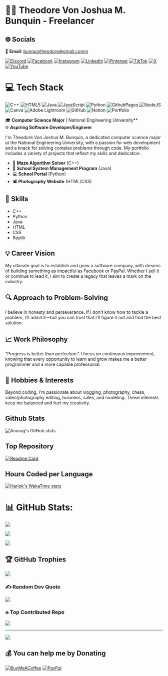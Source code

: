 # 👨‍💻 Theodore Von Joshua M. Bunquin  - Freelancer
## 🌐 Socials
📩 **Email**: bunquintheodore@gmail.comm

[![Discord](https://img.shields.io/badge/Discord-%237289DA.svg?logo=discord&logoColor=white)](https://discord.gg/https://discord.gg/w7AajRnvPx) [![Facebook](https://img.shields.io/badge/Facebook-%231877F2.svg?logo=Facebook&logoColor=white)](https://www.facebook.com/theodore.bunquin.7) [![Instagram](https://img.shields.io/badge/Instagram-%23E4405F.svg?logo=Instagram&logoColor=white)](https://instagram.com/theodorebunquin) [![LinkedIn](https://img.shields.io/badge/LinkedIn-%230077B5.svg?logo=linkedin&logoColor=white)](https://www.linkedin.com/in/theodore-bunquin-4150ba255/) [![Pinterest](https://img.shields.io/badge/Pinterest-%23E60023.svg?logo=Pinterest&logoColor=white)](https://pinterest.com/@bunquintheodore) [![TikTok](https://img.shields.io/badge/TikTok-%23000000.svg?logo=TikTok&logoColor=white)](https://tiktok.com/@theodorebillionaire) [![X](https://img.shields.io/badge/X-black.svg?logo=X&logoColor=white)](https://x.com/@TheodoreBunquin) [![YouTube](https://img.shields.io/badge/YouTube-%23FF0000.svg?logo=YouTube&logoColor=white)](https://www.youtube.com/@theodoretatlonghari5576) 

# 💻 Tech Stack
![C++](https://img.shields.io/badge/c++-%2300599C.svg?style=for-the-badge&logo=c%2B%2B&logoColor=white) ![HTML5](https://img.shields.io/badge/html5-%23E34F26.svg?style=for-the-badge&logo=html5&logoColor=white) ![Java](https://img.shields.io/badge/java-%23ED8B00.svg?style=for-the-badge&logo=openjdk&logoColor=white) ![JavaScript](https://img.shields.io/badge/javascript-%23323330.svg?style=for-the-badge&logo=javascript&logoColor=%23F7DF1E) ![Python](https://img.shields.io/badge/python-3670A0?style=for-the-badge&logo=python&logoColor=ffdd54) ![GithubPages](https://img.shields.io/badge/github%20pages-121013?style=for-the-badge&logo=github&logoColor=white) ![NodeJS](https://img.shields.io/badge/node.js-6DA55F?style=for-the-badge&logo=node.js&logoColor=white) ![Canva](https://img.shields.io/badge/Canva-%2300C4CC.svg?style=for-the-badge&logo=Canva&logoColor=white) ![Adobe Lightroom](https://img.shields.io/badge/Adobe%20Lightroom-31A8FF.svg?style=for-the-badge&logo=Adobe%20Lightroom&logoColor=white) ![GitHub](https://img.shields.io/badge/github-%23121011.svg?style=for-the-badge&logo=github&logoColor=white) ![Notion](https://img.shields.io/badge/Notion-%23000000.svg?style=for-the-badge&logo=notion&logoColor=white) ![Portfolio](https://img.shields.io/badge/Portfolio-%23000000.svg?style=for-the-badge&logo=firefox&logoColor=#FF7139)

🎓 **Computer Science Major** | National Engineering University**  
🌐 **Aspiring Software Developer/Engineer**

I'm Theodore Von Joshua M. Bunquin, a dedicated computer science major at the National Engineering University, with a passion for web development and a knack for solving complex problems through code. My portfolio includes a variety of projects that reflect my skills and dedication:

- 🧩 **Maze Algorithm Solver** (C++)
- 🏫 **School System Management Program** (Java)
- 💻 **School Portal** (Python)
- 📽 **Photography Website** (HTML/CSS)

## 🚀 Skills
- C++
- Python
- Java
- HTML
- CSS
- Raylib

## 💡 Career Vision
My ultimate goal is to establish and grow a software company, with dreams of building something as impactful as Facebook or PayPal. Whether I sell it or continue to lead it, I aim to create a legacy that leaves a mark on the industry.

## 🔍 Approach to Problem-Solving
I believe in honesty and perseverance. If I don't know how to tackle a problem, I'll admit it—but you can trust that I'll figure it out and find the best solution.

## 📈 Work Philosophy
"Progress is better than perfection." I focus on continuous improvement, knowing that every opportunity to learn and grow makes me a better programmer and a more capable professional.

## 🎥 Hobbies & Interests
Beyond coding, I'm passionate about vlogging, photography, chess, video/photography editing, business, sales, and modeling. These interests keep me balanced and fuel my creativity.

## Github Stats
![Anurag's GitHub stats](https://github-readme-stats.vercel.app/api?username=BunquinTheodore&show=reviews,discussions_started,discussions_answered,prs_merged,prs_merged_percentage)

## Top Repository
[![Readme Card](https://github-readme-stats.vercel.app/api/pin/?username=BunquinTheodore&repo=School-Management-System)](https://github.com/BunquinTheodore/School-Management-System)

## Hours Coded per Language
[![Harlok's WakaTime stats](https://github-readme-stats.vercel.app/api/wakatime?username=@BunquinTheodore)](https://github.com/BunquinTheodore/github-readme-stats)


# 📊 GitHub Stats:
![](https://github-readme-stats.vercel.app/api/top-langs/?username=BunquinTheodore&theme=dark&hide_border=false&include_all_commits=false&count_private=false&layout=compact)

![](https://github-readme-stats.vercel.app/api?username=BunquinTheodore&theme=dark&hide_border=false&include_all_commits=false&count_private=false)<br/>

![](https://github-readme-streak-stats.herokuapp.com/?user=BunquinTheodore&theme=dark&hide_border=false)<br/>

## 🏆 GitHub Trophies
![](https://github-profile-trophy.vercel.app/?username=BunquinTheodore&theme=radical&no-frame=false&no-bg=true&margin-w=4)

### ✍️ Random Dev Quote
![](https://quotes-github-readme.vercel.app/api?type=horizontal&theme=radical)

### 🔝 Top Contributed Repo
![](https://github-contributor-stats.vercel.app/api?username=BunquinTheodore&limit=5&theme=dark&combine_all_yearly_contributions=true)

---
[![](https://visitcount.itsvg.in/api?id=BunquinTheodore&icon=5&color=0)](https://visitcount.itsvg.in)

  ## 💰 You can help me by Donating
  [![BuyMeACoffee](https://img.shields.io/badge/Buy%20Me%20a%20Coffee-ffdd00?style=for-the-badge&logo=buy-me-a-coffee&logoColor=black)](https://buymeacoffee.com/2303102n) [![PayPal](https://img.shields.io/badge/PayPal-00457C?style=for-the-badge&logo=paypal&logoColor=white)](https://www.paypal.me/theodorebunquin) 

  
<!-- Proudly created with GPRM ( https://gprm.itsvg.in ) -->
